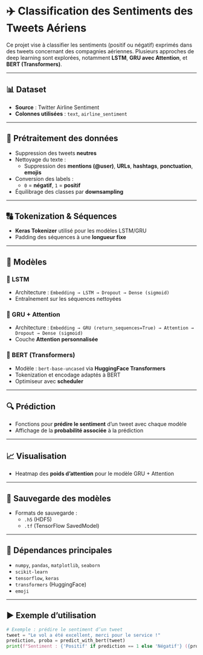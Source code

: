 # ✈️ Classification des Sentiments des Tweets Aériens

Ce projet vise à classifier les sentiments (positif ou négatif) exprimés dans des tweets concernant des compagnies aériennes. Plusieurs approches de deep learning sont explorées, notamment **LSTM**, **GRU avec Attention**, et **BERT (Transformers)**.

---

## 📊 Dataset

- **Source** : Twitter Airline Sentiment
- **Colonnes utilisées** : `text`, `airline_sentiment`

---

## 🧹 Prétraitement des données

- Suppression des tweets **neutres**
- Nettoyage du texte :
  - Suppression des **mentions (@user)**, **URLs**, **hashtags**, **ponctuation**, **emojis**
- Conversion des labels :
  - `0` = **négatif**, `1` = **positif**
- Équilibrage des classes par **downsampling**

---

## 🔠 Tokenization & Séquences

- **Keras Tokenizer** utilisé pour les modèles LSTM/GRU
- Padding des séquences à une **longueur fixe**

---

## 🧠 Modèles

### 🔹 LSTM
- Architecture : `Embedding → LSTM → Dropout → Dense (sigmoid)`
- Entraînement sur les séquences nettoyées

### 🔹 GRU + Attention
- Architecture : `Embedding → GRU (return_sequences=True) → Attention → Dropout → Dense (sigmoid)`
- Couche **Attention personnalisée**

### 🔹 BERT (Transformers)
- Modèle : `bert-base-uncased` via **HuggingFace Transformers**
- Tokenization et encodage adaptés à BERT
- Optimiseur avec **scheduler**

---

## 🔍 Prédiction

- Fonctions pour **prédire le sentiment** d’un tweet avec chaque modèle
- Affichage de la **probabilité associée** à la prédiction

---

## 📈 Visualisation

- Heatmap des **poids d’attention** pour le modèle GRU + Attention

---

## 💾 Sauvegarde des modèles

- Formats de sauvegarde :
  - `.h5` (HDF5)
  - `.tf` (TensorFlow SavedModel)

---

## 🧩 Dépendances principales

- `numpy`, `pandas`, `matplotlib`, `seaborn`
- `scikit-learn`
- `tensorflow`, `keras`
- `transformers` (HuggingFace)
- `emoji`

---

## ▶️ Exemple d’utilisation

```python
# Exemple : prédire le sentiment d’un tweet
tweet = "Le vol a été excellent, merci pour le service !"
prediction, proba = predict_with_bert(tweet)
print(f"Sentiment : {'Positif' if prediction == 1 else 'Négatif'} ({proba:.2f})")
